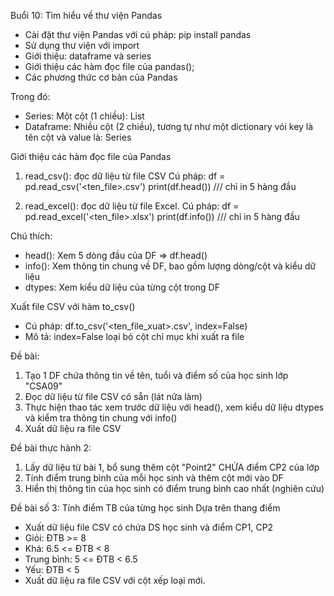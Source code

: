 Buổi 10: Tìm hiểu về thư viện Pandas
- Cài đặt thư viện Pandas với cú pháp: pip install pandas
- Sử dụng thư viện với import 
- Giới thiệu: dataframe và series
- Giới thiệu các hàm đọc file của pandas();
- Các phương thức cơ bản của Pandas


Trong đó: 
- Series: Một cột (1 chiều): List
- Dataframe: Nhiều cột (2 chiều), tương tự như một dictionary vói key là tên cột và value là: Series

Giới thiệu các hàm đọc file của Pandas
1. read_csv(): đọc dữ liệu từ file CSV
Cú pháp: 
df = pd.read_csv('<ten_file>.csv')
print(df.head()) /// chỉ in 5 hàng đầu

2. read_excel(): đọc dữ liệu từ file Excel.
Cú pháp: 
df = pd.read_excel('<ten_file>.xlsx')
print(df.info()) /// chỉ in 5 hàng đầu

Chú thích:
- head(): Xem 5  dòng đầu của DF => df.head()
- info(): Xem thông tin chung về DF, bao gồm lượng dòng/cột và kiểu dữ liệu
- dtypes: Xem kiểu dữ liệu của từng cột trong DF

Xuất file CSV với hàm to_csv()
- Cú pháp:
df.to_csv('<ten_file_xuat>.csv', index=False)
- Mô tả: index=False loại bỏ cột chỉ mục khi xuất ra file


Đề bài: 
1. Tạo 1 DF chứa thông tin về tên, tuổi và điểm số của học sinh lớp "CSA09"
2. Đọc dữ liệu từ file CSV có sẵn (lát nữa làm)
3. Thực hiện thao tác xem trước dữ liệu với head(), xem kiểu dữ liệu dtypes và kiểm tra thông tin chung với info()
4. Xuất dữ liệu ra file CSV


Đề bài thực hành 2: 
1. Lấy dữ liệu từ bài 1, bổ sung thêm cột "Point2" CHỨA điểm CP2 của lớp
2. Tính điểm trung bình của mỗi học sinh và thêm cột mới vào DF
3. Hiển thị thông tin của học sinh có điểm trung bình cao nhất (nghiên cứu)

Đề bài số 3: Tính điểm TB của từng học sinh Dựa trên thang điểm
- Xuất dữ liệu file CSV có chứa DS học sinh và điểm CP1, CP2
- Giỏi: ĐTB >= 8
- Khá: 6.5 <= ĐTB < 8
- Trung bình: 5 <= ĐTB < 6.5
- Yếu: ĐTB < 5
- Xuất dữ liệu ra file CSV với cột xếp loại mới.